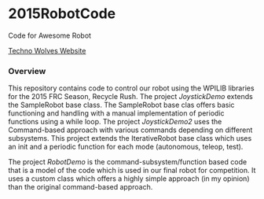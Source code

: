 # 2015RobotCode
Code for Awesome Robot

<a href="http://www.technowolves.org/">Techno Wolves Website</a>

<h3>Overview</h3>
<p>This repository contains code to control our robot using the WPILIB libraries for the 2015 FRC Season, Recycle Rush. The project <i>JoystickDemo</i> extends the SampleRobot base class. The SampleRobot base clas offers basic functioning and handling with a manual implementation of periodic functions using a while loop. The project <i>JoystickDemo2</i> uses the Command-based approach with various commands depending on different subsystems. This project extends the IterativeRobot base class which uses an init and a periodic function for each mode (autonomous, teleop, test).</p>

<p> The project <i>RobotDemo</i> is the command-subsystem/function based code that is a model of the code which is used in our final robot for competition. It uses a custom class which offers a highly simple approach (in my opinion) than the original command-based approach.</p>
